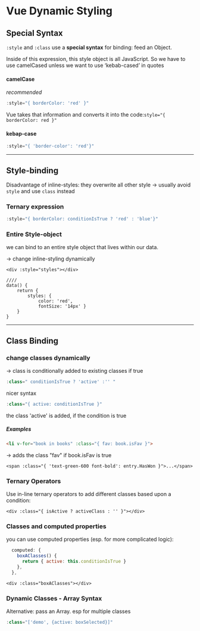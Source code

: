 # Vue Dynamic Styling

## Special Syntax

`:style` and `:class` use a **special syntax** for binding: feed an Object.

Inside of this expression, this style object is all JavaScript. So we have to use camelCased unless we want to use ‘kebab-cased’ in quotes

#### camelCase

*recommended*

```js
:style="{ borderColor: 'red' }"
```

Vue takes that information and converts it into the code:`style="{ borderColor: red }"`

#### kebap-case

```js
:style="{ 'border-color': 'red'}"
```

------

## Style-binding

Disadvantage of inline-styles: they overwrite all other style -> usually avoid `style` and use `class` instead

### Ternary expression

```js
:style="{ borderColor: conditionIsTrue ? 'red' : 'blue'}"
```

### Entire Style-object

we can bind to an entire style object that lives within our data.

-> change inline-styling dynamically

```vue
<div :style="styles"></div>

//// 
data() { 
	return { 
		styles: { 
			color: 'red', 
			fontSize: '14px' }
	} 
}
```

------

## Class Binding

### change classes dynamically

-> class is conditionally added to existing classes if true

```js
:class=" conditionIsTrue ? 'active' :'' "
```

nicer syntax

```js
:class="{ active: conditionIsTrue }"
```

the class 'active' is added, if the condition is true

##### Examples

```html
<li v-for="book in books" :class="{ fav: book.isFav }">
```

-> adds the class "fav" if book.isFav is true

```vue
<span :class="{ 'text-green-600 font-bold': entry.HasWon }">...</span> 
```



### Ternary Operators

Use in-line ternary operators to add different classes based upon a condition:

```vue
<div :class="{ isActive ? activeClass : '' }"></div>
```

### Classes and computed properties

you can use computed properties (esp. for more complicated logic):

```js
  computed: {
    boxAClasses() {
      return { active: this.conditionIsTrue }
    },
  },
```

```vue
<div :class="boxAClasses"></div>
```

### Dynamic Classes - Array Syntax

Alternative: pass an Array. esp for multiple classes

```js
:class="['demo', {active: boxSelected}]"
```
